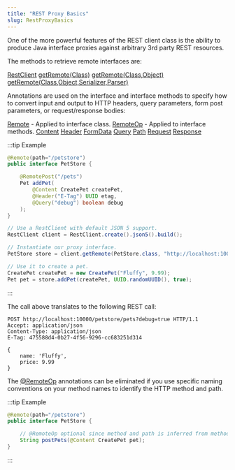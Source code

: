 ```yaml
---
title: "REST Proxy Basics"
slug: RestProxyBasics
---
```


One of the more powerful features of the REST client class is the ability to produce Java interface proxies against
arbitrary 3rd party REST resources.

The methods to retrieve remote interfaces are:

<tree>
<node-0><java-class><a href="/site/apidocs/org/apache/juneau/rest/client/RestClient.html" target="_blank">RestClient</a></java-class></node-0>
<node-1><java-method><a href="/site/apidocs/org/apache/juneau/rest/client/RestClient.html#getRemote(java.lang.Class)" target="_blank">getRemote(Class)</a></java-method></node-1>
<node-1><java-method><a href="/site/apidocs/org/apache/juneau/rest/client/RestClient.html#getRemote(java.lang.Class)" target="_blank">getRemote(Class,Object)</a></java-method></node-1>
<node-1><java-method><a href="/site/apidocs/org/apache/juneau/rest/client/RestClient.html#getRemote(java.lang.Class)" target="_blank">getRemote(Class,Object,Serializer,Parser)</a></java-method></node-1>
</tree>

Annotations are used on the interface and interface methods to specify how to convert input and output to HTTP headers,
query parameters, form post parameters, or request/response bodies:

<tree>
<node-0><java-annotation><a href="/site/apidocs/org/apache/juneau/http/remote/Remote.html" target="_blank">Remote</a></java-annotation> - Applied to interface class.</node-0>
<node-0><java-annotation><a href="/site/apidocs/org/apache/juneau/http/remote/RemoteOp.html" target="_blank">RemoteOp</a></java-annotation> - Applied to interface methods.</node-0>
<node-0><java-annotation><a href="/site/apidocs/org/apache/juneau/http/annotation/Content.html" target="_blank">Content</a></java-annotation></node-0>
<node-0><java-annotation><a href="/site/apidocs/org/apache/juneau/http/annotation/Header.html" target="_blank">Header</a></java-annotation></node-0>
<node-0><java-annotation><a href="/site/apidocs/org/apache/juneau/http/annotation/FormData.html" target="_blank">FormData</a></java-annotation></node-0>
<node-0><java-annotation><a href="/site/apidocs/org/apache/juneau/http/annotation/Query.html" target="_blank">Query</a></java-annotation></node-0>
<node-0><java-annotation><a href="/site/apidocs/org/apache/juneau/http/annotation/Path.html" target="_blank">Path</a></java-annotation></node-0>
<node-0><java-annotation><a href="/site/apidocs/org/apache/juneau/http/annotation/Request.html" target="_blank">Request</a></java-annotation></node-0>
<node-0><java-annotation><a href="/site/apidocs/org/apache/juneau/http/annotation/Response.html" target="_blank">Response</a></java-annotation></node-0>
</tree>

:::tip Example
```java
@Remote(path="/petstore")
public interface PetStore {

    @RemotePost("/pets")
    Pet addPet(
        @Content CreatePet createPet,
        @Header("E-Tag") UUID etag,
        @Query("debug") boolean debug
    );
}
```

```java
// Use a RestClient with default JSON 5 support.
RestClient client = RestClient.create().json5().build();

// Instantiate our proxy interface.
PetStore store = client.getRemote(PetStore.class, "http://localhost:10000");

// Use it to create a pet.
CreatePet createPet = new CreatePet("Fluffy", 9.99);
Pet pet = store.addPet(createPet, UUID.randomUUID(), true);
```
:::

The call above translates to the following REST call:

```text
POST http://localhost:10000/petstore/pets?debug=true HTTP/1.1
Accept: application/json
Content-Type: application/json
E-Tag: 475588d4-0b27-4f56-9296-cc683251d314

{
    name: 'Fluffy',
    price: 9.99
}
```

The <a href="/site/apidocs/org/apache/juneau/http/remote/RemoteOp.html" target="_blank">@RemoteOp</a> annotations can be eliminated if you use specific naming conventions on your method names to identify
the HTTP method and path.

:::tip Example
```java
@Remote(path="/petstore")
public interface PetStore {

    // @RemoteOp optional since method and path is inferred from method name.
    String postPets(@Content CreatePet pet);
}
```
:::